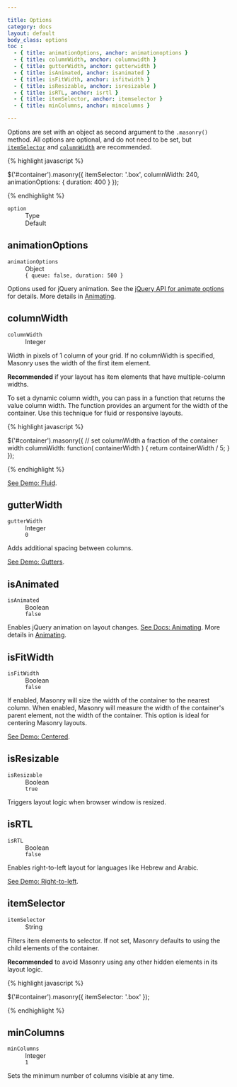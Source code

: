 ```yaml
---

title: Options
category: docs
layout: default
body_class: options
toc :
  - { title: animationOptions, anchor: animationoptions }
  - { title: columnWidth, anchor: columnwidth }
  - { title: gutterWidth, anchor: gutterwidth }
  - { title: isAnimated, anchor: isanimated }
  - { title: isFitWidth, anchor: isfitwidth }
  - { title: isResizable, anchor: isresizable }
  - { title: isRTL, anchor: isrtl }
  - { title: itemSelector, anchor: itemselector }
  - { title: minColumns, anchor: mincolumns }

---
```


Options are set with an object as second argument to the `.masonry()` method. All options are optional, and do not need to be set, but [`itemSelector`](#itemselector) and [`columnWidth`](#columnwidth) are recommended.

{% highlight javascript %}

$('#container').masonry({
  itemSelector: '.box',
  columnWidth: 240,
  animationOptions: {
    duration: 400
  }
});

{% endhighlight %}

<dl class="header clearfix">
  <dt><code>option</code></dt>
  <dd class="option-type">Type</dd>
  <dd class="default">Default</dd>
</dl>

## animationOptions

<dl class="clearfix">
  <dt><code>animationOptions</code></dt>
  <dd class="option-type">Object</dd>
  <dd class="default"><code>{ queue: <span class="kc">false</span>, duration: <span class="mi">500</span> }</code></dd>
</dl>

Options used for jQuery animation. See the [jQuery API for animate options](http://api.jquery.com/animate/#animate-properties-options) for details. More details in [Animating](animating.html).

## columnWidth

<dl class="clearfix">
  <dt><code>columnWidth</code></dt>
  <dd class="option-type">Integer</dd>
</dl>

Width in pixels of 1 column of your grid. If no columnWidth is specified, Masonry uses the width of the first item element.

**Recommended** if your layout has item elements that have multiple-column widths.

To set a dynamic column width, you can pass in a function that returns the value column width. The function provides an argument for the width of the container. Use this technique for fluid or responsive layouts.

{% highlight javascript %}

$('#container').masonry({
  // set columnWidth a fraction of the container width
  columnWidth: function( containerWidth ) {
    return containerWidth / 5;
  }
});

{% endhighlight %}

[See Demo: Fluid](../demos/fluid.html).

## gutterWidth

<dl class="clearfix">
  <dt><code>gutterWidth</code></dt>
  <dd class="option-type">Integer</dd>
  <dd class="default"><code><span class="mi">0</span></code></dd>
</dl>

Adds additional spacing between columns.

[See Demo: Gutters](../demos/gutters.html).

## isAnimated

<dl class="clearfix">
  <dt><code>isAnimated</code></dt>
  <dd class="option-type">Boolean</dd>
  <dd class="default"><code><span class="kc">false</span></code></dd>
</dl>

Enables jQuery animation on layout changes. [See Docs: Animating](animating.html). More details in [Animating](animating.html).

## isFitWidth

<dl class="clearfix">
  <dt><code>isFitWidth</code></dt>
  <dd class="option-type">Boolean</dd>
  <dd class="default"><code><span class="kc">false</span></code></dd>
</dl>

If enabled, Masonry will size the width of the container to the nearest column. When enabled, Masonry will measure the width of the container's parent element, not the width of the container. This option is ideal for centering Masonry layouts.

[See Demo: Centered](../demos/centered.html).

## isResizable

<dl class="clearfix">
  <dt><code>isResizable</code></dt>
  <dd class="option-type">Boolean</dd>
  <dd class="default"><code><span class="kc">true</span></code></dd>
</dl>

Triggers layout logic when browser window is resized.

## isRTL

<dl class="clearfix">
  <dt><code>isRTL</code></dt>
  <dd class="option-type">Boolean</dd>
  <dd class="default"><code><span class="kc">false</span></code></dd>
</dl>

Enables right-to-left layout for languages like Hebrew and Arabic.

[See Demo: Right-to-left](../demos/right-to-left.html).

## itemSelector

<dl class="clearfix">
  <dt><code>itemSelector</code></dt>
  <dd class="option-type">String</dd>
</dl>

Filters item elements to selector. If not set, Masonry defaults to using the child elements of the container.

**Recommended** to avoid Masonry using any other hidden elements in its layout logic.

{% highlight javascript %}

$('#container').masonry({ itemSelector: '.box' });

{% endhighlight %}

## minColumns

<dl class="clearfix">
  <dt><code>minColumns</code></dt>
  <dd class="option-type">Integer</dd>
  <dd class="default"><code><span class="kc">1</span></code></dd>
</dl>

Sets the minimum number of columns visible at any time.
